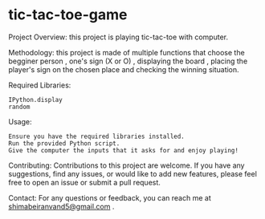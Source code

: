 # tic-tac-toe-game

Project Overview:
this project is playing tic-tac-toe with computer.

Methodology:
this project is made of multiple functions that choose the begginer person , one's sign (X or O) , displaying the board , placing the player's sign on the chosen place and checking the winning situation.

Required Libraries:

    IPython.display 
    random

Usage:

    Ensure you have the required libraries installed.
    Run the provided Python script.
    Give the computer the inputs that it asks for and enjoy playing!

Contributing:
Contributions to this project are welcome. If you have any suggestions, find any issues, or would like to add new features, please feel free to open an issue or submit a pull request.

Contact:
For any questions or feedback, you can reach me at shimabeiranvand5@gmail.com .
